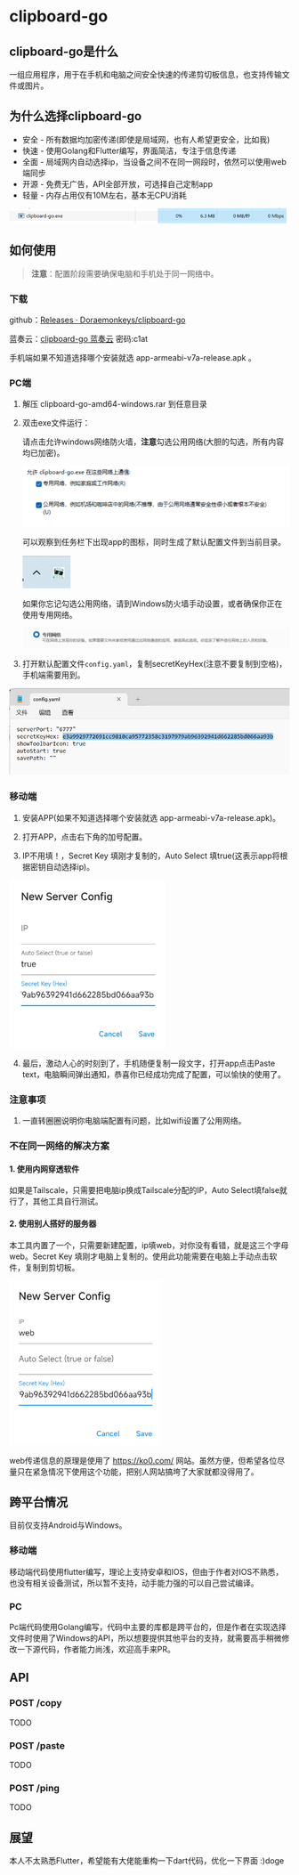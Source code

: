 # clipboard-go
## clipboard-go是什么

一组应用程序，用于在手机和电脑之间安全快速的传递剪切板信息，也支持传输文件或图片。



## 为什么选择clipboard-go

- 安全 - 所有数据均加密传递(即使是局域网，也有人希望更安全，比如我)
- 快速 - 使用Golang和Flutter编写，界面简洁，专注于信息传递
- 全面 - 局域网内自动选择ip，当设备之间不在同一网段时，依然可以使用web端同步
- 开源 - 免费无广告，API全部开放，可选择自己定制app
- 轻量 - 内存占用仅有10M左右，基本无CPU消耗

![image-20230624004834312](https://raw.githubusercontent.com/Doraemonkeys/picture/master/1/202306240114619.png)

## 如何使用

> **注意**：配置阶段需要确保电脑和手机处于同一网络中。



### 下载

github：[Releases · Doraemonkeys/clipboard-go](https://github.com/Doraemonkeys/clipboard-go/releases)

蓝奏云：[clipboard-go 蓝奏云](https://wwxz.lanzouw.com/b03efpa1e) 密码:c1at



手机端如果不知道选择哪个安装就选 app-armeabi-v7a-release.apk 。



### PC端

1. 解压 clipboard-go-amd64-windows.rar 到任意目录

2. 双击exe文件运行：

      请点击允许windows网络防火墙，**注意**勾选公用网络(大胆的勾选，所有内容均已加密)。

   ![image-20230621225600846](https://raw.githubusercontent.com/Doraemonkeys/picture/master/1/202306212303629.png)

   可以观察到任务栏下出现app的图标，同时生成了默认配置文件到当前目录。
   
   ![image-20230621192706843](https://raw.githubusercontent.com/Doraemonkeys/picture/master/1/202306212049312.png)

   如果你忘记勾选公用网络，请到Windows防火墙手动设置，或者确保你正在使用专用网络。

   ![image-20230623220546743](https://raw.githubusercontent.com/Doraemonkeys/picture/master/1/202306232208808.png)





3. 打开默认配置文件`config.yaml`，复制secretKeyHex(注意不要复制到空格)，手机端需要用到。

<img src="https://raw.githubusercontent.com/Doraemonkeys/picture/master/1/202306212049362.png" alt="image-20230621192929505" style="zoom: 67%;" />



### 移动端

1. 安装APP(如果不知道选择哪个安装就选 app-armeabi-v7a-release.apk)。
2. 打开APP，点击右下角的加号配置。



3. IP不用填！，Secret Key 填刚才复制的，Auto Select 填true(这表示app将根据密钥自动选择ip)。

<img src="https://raw.githubusercontent.com/Doraemonkeys/picture/master/1/202306232208276.jpg" style="zoom:33%;" />

4. 最后，激动人心的时刻到了，手机随便复制一段文字，打开app点击Paste text，电脑瞬间弹出通知，恭喜你已经成功完成了配置，可以愉快的使用了。



### 注意事项

1. 一直转圈圈说明你电脑端配置有问题，比如wifi设置了公用网络。



### 不在同一网络的解决方案

#### 1. 使用内网穿透软件

如果是Tailscale，只需要把电脑ip换成Tailscale分配的IP，Auto Select填false就行了，其他工具自行测试。



#### 2. 使用别人搭好的服务器

本工具内置了一个，只需要新建配置，ip填web，对你没有看错，就是这三个字母web。Secret Key 填刚才电脑上复制的。使用此功能需要在电脑上手动点击软件，复制到剪切板。

<img src="https://raw.githubusercontent.com/Doraemonkeys/picture/master/1/202306232208904.png" style="zoom:33%;" />



web传递信息的原理是使用了 https://ko0.com/ 网站。虽然方便，但希望各位尽量只在紧急情况下使用这个功能，把别人网站搞垮了大家就都没得用了。



## 跨平台情况

目前仅支持Android与Windows。



### 移动端

移动端代码使用flutter编写，理论上支持安卓和IOS，但由于作者对IOS不熟悉，也没有相关设备测试，所以暂不支持，动手能力强的可以自己尝试编译。



### PC

Pc端代码使用Golang编写，代码中主要的库都是跨平台的，但是作者在实现选择文件时使用了Windows的API，所以想要提供其他平台的支持，就需要高手稍微修改一下源代码，作者能力尚浅，欢迎高手来PR。



## API

### POST /copy

TODO

### POST /paste

TODO

### POST /ping

TODO

## 展望

本人不太熟悉Flutter，希望能有大佬能重构一下dart代码，优化一下界面 :)doge


